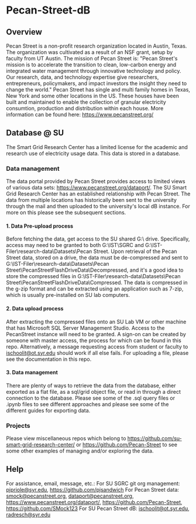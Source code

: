 # Pecan-Street-dB
## Overview
Pecan Street is a non-profit research organization located in Austin, Texas. The organization was cultivated as a result of an NSF grant, setup by faculty from UT Austin. The mission of Pecan Street is: "Pecan Street's mission is to accelerate the transition to clean, low-carbon energy and integrated water management through innovative technology and policy. Our research, data, and technology expertise give researchers, entrepreneurs, policymakers, and impact investors the insight they need to change the world." Pecan Street has single and multi family homes in Texas, New York and some other locations in the US. These houses have been built and maintained to enable the collection of granular electricity consumtion, production and distribution within each house. More information can be found here: https://www.pecanstreet.org/

## Database @ SU
The Smart Grid Research Center has a limited license for the academic and research use of electricity usage data. This data is stored in a database.

### Data management
The data portal provided by Pecan Street provides access to limited views of various data sets: https://www.pecanstreet.org/dataport/. The SU Smart Grid Research Center has an established relationship with Pecan Street. The data from multiple locations has historically been sent to the university through the mail and then uploaded to the university's local dB instance. For more on this please see the subsequent sections.

#### 1. Data Pre-upload process
Before fetching the data, get access to the SU shared G:\ drive. Specifically, access may need to be granted to both G:\IST\SGRC and G:\IST-Filer\research-data\Datasets\Pecan Street. Upon retrieval of the Pecan Street data, stored on a drive, the data must be de-compressed and sent to G:\IST-Filer\research-data\Datasets\Pecan Street\PecanStreetFlashDriveData\Decompressed, and it's a good idea to store the compressed files in G:\IST-Filer\research-data\Datasets\Pecan Street\PecanStreetFlashDriveData\Compressed. The data is compressed in the g-zip format and can be extracted using an application such as 7-zip, which is usually pre-installed on SU lab computers.
#### 2. Data upload process
After extracting the compressed files onto an SU Lab VM or other machine that has Microsoft SQL Server Management Studio. Access to the PecanStreet instance will need to be granted. A sign-on can be created by someone with master access, the process for which can be found in this repo. Alternatively, a message requesting access from student or faculty to ischoolit@ot.syr.edu should work if all else fails. For uploading a file, please see the documentation in this repo.
#### 3. Data management
There are plenty of ways to retrieve the data from the database, either exported as a flat file, as a sql/grid object file, or read in through a direct connection to the database. Please see some of the .sql query files or .ipynb files to see different approaches and please see some of the different guides for exporting data.

### Projects
Please view miscellaneous repos which belong to https://github.com/su-smart-grid-research-center/ or https://github.com/Pecan-Street to see some other examples of managing and/or exploring the data.

## Help
For assistance, email, message, etc.:
For SU SGRC git org management: pjpriole@syr.edu, https://github.com/pjsandwich
For Pecan Street data: smock@pecanstreet.org, dataport@pecanstreet.org, https://www.pecanstreet.org/dataport/, https://github.com/Pecan-Street, https://github.com/SMock123
For SU Pecan Street dB: ischoolit@ot.syr.edu, radresch@syr.edu
